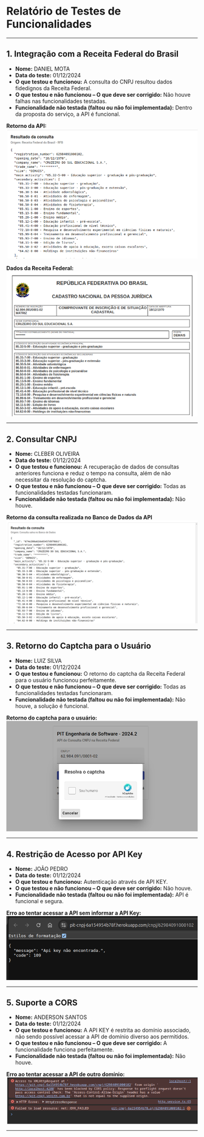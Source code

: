 # Relatório de Testes de Funcionalidades

---

## 1. Integração com a Receita Federal do Brasil

- **Nome:** DANIEL MOTA  
- **Data do teste:** 01/12/2024  
- **O que testou e funcionou:** A consulta do CNPJ resultou dados fidedignos da Receita Federal.
- **O que testou e não funcionou – O que deve ser corrigido:** Não houve falhas nas funcionalidades testadas.
- **Funcionalidade não testada (faltou ou não foi implementada):** Dentro da proposta do serviço, a API é funcional.

**Retorno da API:**  
![Print de tela da funcionalidade](./assets/print_1.png)

**Dados da Receita Federal:**  
![Print de tela da funcionalidade](./assets/print_2.png)

---

## 2. Consultar CNPJ

- **Nome:** CLEBER OLIVEIRA  
- **Data do teste:** 01/12/2024  
- **O que testou e funcionou:** A recuperação de dados de consultas anteriores funciona e reduz o tempo na consulta, além de não necessitar da resolução do captcha.
- **O que testou e não funcionou – O que deve ser corrigido:** Todas as funcionalidades testadas funcionaram.
- **Funcionalidade não testada (faltou ou não foi implementada):** Não houve.

**Retorno da consulta realizada no Banco de Dados da API**  
![Print de tela da funcionalidade](./assets/print_3.png)

---

## 3. Retorno do Captcha para o Usuário

- **Nome:** LUIZ SILVA  
- **Data do teste:** 01/12/2024  
- **O que testou e funcionou:** O retorno do captcha da Receita Federal para o usuário funcionou perfeitamente.
- **O que testou e não funcionou – O que deve ser corrigido:** Todas as funcionalidades testadas funcionaram.
- **Funcionalidade não testada (faltou ou não foi implementada):** Não houve, a solução é funcional.

**Retorno do captcha para o usuário:**  
![Print de tela da funcionalidade](./assets/print_4.png)

---

## 4. Restrição de Acesso por API Key

- **Nome:** JOÃO PEDRO  
- **Data do teste:** 01/12/2024  
- **O que testou e funcionou:** Autenticação através de API KEY.
- **O que testou e não funcionou – O que deve ser corrigido:** Não houve.
- **Funcionalidade não testada (faltou ou não foi implementada):** API é funcional e segura.

**Erro ao tentar acessar a API sem informar a API Key:**  
![Print de tela da funcionalidade](./assets/print_5.png)

---

## 5. Suporte a CORS

- **Nome:** ANDERSON SANTOS  
- **Data do teste:** 01/12/2024  
- **O que testou e funcionou:** A API KEY é restrita ao domínio associado, não sendo possível acessar a API de domínio diverso aos permitidos.
- **O que testou e não funcionou – O que deve ser corrigido:** A funcionalidade funciona perfeitamente.
- **Funcionalidade não testada (faltou ou não foi implementada):** Não houve.

**Erro ao tentar acessar a API de outro domínio:**  
![Print de tela da funcionalidade](./assets/print_6.png)

---

